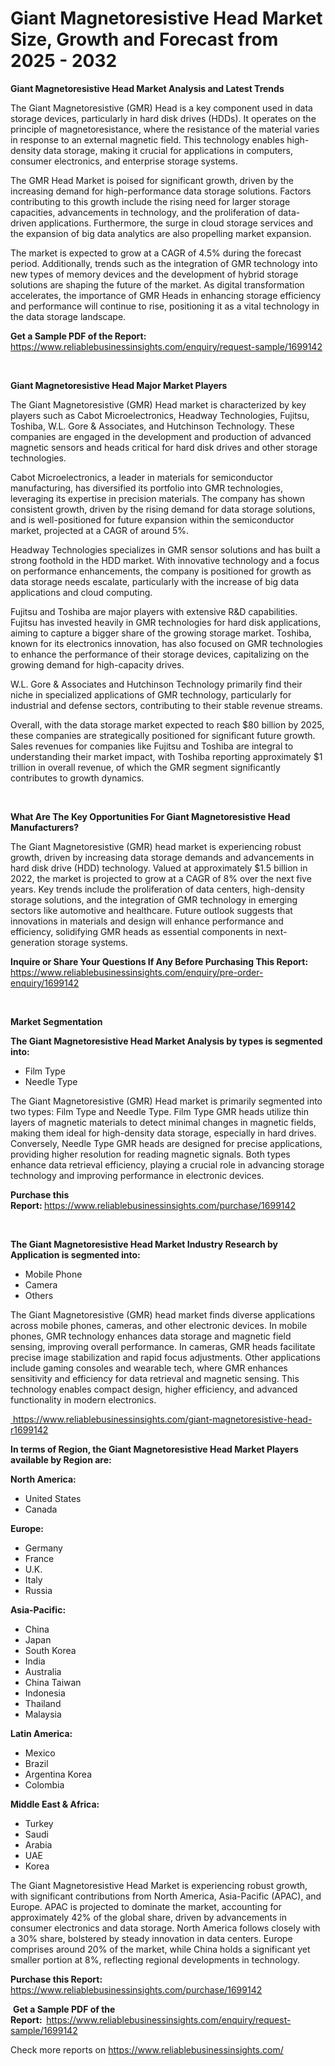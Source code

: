 <p><h1>Giant Magnetoresistive Head Market Size, Growth and Forecast from 2025 - 2032</h1></p><p><strong>Giant Magnetoresistive Head Market Analysis and Latest Trends</strong></p>
<p><p>The Giant Magnetoresistive (GMR) Head is a key component used in data storage devices, particularly in hard disk drives (HDDs). It operates on the principle of magnetoresistance, where the resistance of the material varies in response to an external magnetic field. This technology enables high-density data storage, making it crucial for applications in computers, consumer electronics, and enterprise storage systems.</p><p>The GMR Head Market is poised for significant growth, driven by the increasing demand for high-performance data storage solutions. Factors contributing to this growth include the rising need for larger storage capacities, advancements in technology, and the proliferation of data-driven applications. Furthermore, the surge in cloud storage services and the expansion of big data analytics are also propelling market expansion.</p><p>The market is expected to grow at a CAGR of 4.5% during the forecast period. Additionally, trends such as the integration of GMR technology into new types of memory devices and the development of hybrid storage solutions are shaping the future of the market. As digital transformation accelerates, the importance of GMR Heads in enhancing storage efficiency and performance will continue to rise, positioning it as a vital technology in the data storage landscape.</p></p>
<p><strong>Get a Sample PDF of the Report:&nbsp;</strong> <a href="https://www.reliablebusinessinsights.com/enquiry/request-sample/1699142?utm_campaign=3568&utm_medium=2&utm_source=Github&utm_content=ia&utm_term=27032025&utm_id=giant-magnetoresistive-head">https://www.reliablebusinessinsights.com/enquiry/request-sample/1699142</a></p>
<p>&nbsp;</p>
<p><strong>Giant Magnetoresistive Head Major Market Players</strong></p>
<p><p>The Giant Magnetoresistive (GMR) Head market is characterized by key players such as Cabot Microelectronics, Headway Technologies, Fujitsu, Toshiba, W.L. Gore & Associates, and Hutchinson Technology. These companies are engaged in the development and production of advanced magnetic sensors and heads critical for hard disk drives and other storage technologies.</p><p>Cabot Microelectronics, a leader in materials for semiconductor manufacturing, has diversified its portfolio into GMR technologies, leveraging its expertise in precision materials. The company has shown consistent growth, driven by the rising demand for data storage solutions, and is well-positioned for future expansion within the semiconductor market, projected at a CAGR of around 5%.</p><p>Headway Technologies specializes in GMR sensor solutions and has built a strong foothold in the HDD market. With innovative technology and a focus on performance enhancements, the company is positioned for growth as data storage needs escalate, particularly with the increase of big data applications and cloud computing.</p><p>Fujitsu and Toshiba are major players with extensive R&D capabilities. Fujitsu has invested heavily in GMR technologies for hard disk applications, aiming to capture a bigger share of the growing storage market. Toshiba, known for its electronics innovation, has also focused on GMR technologies to enhance the performance of their storage devices, capitalizing on the growing demand for high-capacity drives.</p><p>W.L. Gore & Associates and Hutchinson Technology primarily find their niche in specialized applications of GMR technology, particularly for industrial and defense sectors, contributing to their stable revenue streams.</p><p>Overall, with the data storage market expected to reach $80 billion by 2025, these companies are strategically positioned for significant future growth. Sales revenues for companies like Fujitsu and Toshiba are integral to understanding their market impact, with Toshiba reporting approximately $1 trillion in overall revenue, of which the GMR segment significantly contributes to growth dynamics.</p></p>
<p>&nbsp;</p>
<p><strong>What Are The Key Opportunities For Giant Magnetoresistive Head Manufacturers?</strong></p>
<p><p>The Giant Magnetoresistive (GMR) head market is experiencing robust growth, driven by increasing data storage demands and advancements in hard disk drive (HDD) technology. Valued at approximately $1.5 billion in 2022, the market is projected to grow at a CAGR of 8% over the next five years. Key trends include the proliferation of data centers, high-density storage solutions, and the integration of GMR technology in emerging sectors like automotive and healthcare. Future outlook suggests that innovations in materials and design will enhance performance and efficiency, solidifying GMR heads as essential components in next-generation storage systems.</p></p>
<p><strong>Inquire or Share Your Questions If Any Before Purchasing This Report:</strong> <a href="https://www.reliablebusinessinsights.com/enquiry/pre-order-enquiry/1699142?utm_campaign=3568&utm_medium=2&utm_source=Github&utm_content=ia&utm_term=27032025&utm_id=giant-magnetoresistive-head">https://www.reliablebusinessinsights.com/enquiry/pre-order-enquiry/1699142</a></p>
<p>&nbsp;</p>
<p><strong>Market Segmentation</strong></p>
<p><strong>The Giant Magnetoresistive Head Market Analysis by types is segmented into:</strong></p>
<p><ul><li>Film Type</li><li>Needle Type</li></ul></p>
<p><p>The Giant Magnetoresistive (GMR) Head market is primarily segmented into two types: Film Type and Needle Type. Film Type GMR heads utilize thin layers of magnetic materials to detect minimal changes in magnetic fields, making them ideal for high-density data storage, especially in hard drives. Conversely, Needle Type GMR heads are designed for precise applications, providing higher resolution for reading magnetic signals. Both types enhance data retrieval efficiency, playing a crucial role in advancing storage technology and improving performance in electronic devices.</p></p>
<p><strong>Purchase this Report:&nbsp;</strong><a href="https://www.reliablebusinessinsights.com/purchase/1699142?utm_campaign=3568&utm_medium=2&utm_source=Github&utm_content=ia&utm_term=27032025&utm_id=giant-magnetoresistive-head">https://www.reliablebusinessinsights.com/purchase/1699142</a></p>
<p>&nbsp;</p>
<p><strong>The Giant Magnetoresistive Head Market Industry Research by Application is segmented into:</strong></p>
<p><ul><li>Mobile Phone</li><li>Camera</li><li>Others</li></ul></p>
<p><p>The Giant Magnetoresistive (GMR) head market finds diverse applications across mobile phones, cameras, and other electronic devices. In mobile phones, GMR technology enhances data storage and magnetic field sensing, improving overall performance. In cameras, GMR heads facilitate precise image stabilization and rapid focus adjustments. Other applications include gaming consoles and wearable tech, where GMR enhances sensitivity and efficiency for data retrieval and magnetic sensing. This technology enables compact design, higher efficiency, and advanced functionality in modern electronics.</p></p>
<p><a href="https://www.reliablebusinessinsights.com/giant-magnetoresistive-head-r1699142?utm_campaign=3568&utm_medium=2&utm_source=Github&utm_content=ia&utm_term=27032025&utm_id=giant-magnetoresistive-head">&nbsp;https://www.reliablebusinessinsights.com/giant-magnetoresistive-head-r1699142</a></p>
<p><strong>In terms of Region, the Giant Magnetoresistive Head Market Players available by Region are:</strong></p>
<p>
    <p> <strong> North America: </strong>
        <ul>
            <li>United States</li>
            <li>Canada</li>
        </ul>
        </p> 
    <p> <strong> Europe: </strong>
        <ul>
            <li>Germany</li>
            <li>France</li>
            <li>U.K.</li>
            <li>Italy</li>
            <li>Russia</li>
        </ul>
        </p> 
    <p> <strong> Asia-Pacific: </strong>
        <ul>
            <li>China</li>
            <li>Japan</li>
            <li>South Korea</li>
            <li>India</li>
            <li>Australia</li>
            <li>China Taiwan</li>
            <li>Indonesia</li>
            <li>Thailand</li>
            <li>Malaysia</li>
        </ul>
        </p> 
    <p> <strong> Latin America: </strong>
        <ul>
            <li>Mexico</li>
            <li>Brazil</li>
            <li>Argentina Korea</li>
            <li>Colombia</li>
        </ul>
        </p> 
    <p> <strong> Middle East & Africa: </strong>
        <ul>
            <li>Turkey</li>
            <li>Saudi</li>
            <li>Arabia</li>
            <li>UAE</li>
            <li>Korea</li>
        </ul>
    </p>
    </p>
<p><p>The Giant Magnetoresistive Head Market is experiencing robust growth, with significant contributions from North America, Asia-Pacific (APAC), and Europe. APAC is projected to dominate the market, accounting for approximately 42% of the global share, driven by advancements in consumer electronics and data storage. North America follows closely with a 30% share, bolstered by steady innovation in data centers. Europe comprises around 20% of the market, while China holds a significant yet smaller portion at 8%, reflecting regional developments in technology.</p></p>
<p><strong>Purchase this Report: </strong><a href="https://www.reliablebusinessinsights.com/purchase/1699142?utm_campaign=3568&utm_medium=2&utm_source=Github&utm_content=ia&utm_term=27032025&utm_id=giant-magnetoresistive-head">https://www.reliablebusinessinsights.com/purchase/1699142</a></p>
<p>&nbsp;<strong>Get a Sample PDF of the Report:&nbsp;&nbsp;</strong><a href="https://www.reliablebusinessinsights.com/enquiry/request-sample/1699142?utm_campaign=3568&utm_medium=2&utm_source=Github&utm_content=ia&utm_term=27032025&utm_id=giant-magnetoresistive-head">https://www.reliablebusinessinsights.com/enquiry/request-sample/1699142</a></p>
<p><strong></strong></p>
<p>Check more reports on <a href="https://www.reliablebusinessinsights.com/?utm_campaign=3568&utm_medium=2&utm_source=Github&utm_content=ia&utm_term=27032025&utm_id=giant-magnetoresistive-head">https://www.reliablebusinessinsights.com/</a></p>